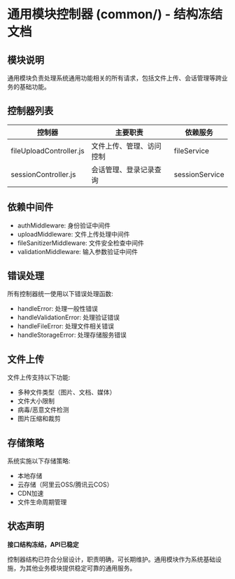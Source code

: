 # 通用模块控制器 (common/) - 结构冻结文档

## 模块说明

通用模块负责处理系统通用功能相关的所有请求，包括文件上传、会话管理等跨业务的基础功能。

## 控制器列表

| 控制器 | 主要职责 | 依赖服务 |
|--------|---------|----------|
| fileUploadController.js | 文件上传、管理、访问控制 | fileService |
| sessionController.js | 会话管理、登录记录查询 | sessionService |

## 依赖中间件

- authMiddleware: 身份验证中间件
- uploadMiddleware: 文件上传处理中间件
- fileSanitizerMiddleware: 文件安全检查中间件
- validationMiddleware: 输入参数验证中间件

## 错误处理

所有控制器统一使用以下错误处理函数:
- handleError: 处理一般性错误
- handleValidationError: 处理验证错误
- handleFileError: 处理文件相关错误
- handleStorageError: 处理存储服务错误

## 文件上传

文件上传支持以下功能:
- 多种文件类型（图片、文档、媒体）
- 文件大小限制
- 病毒/恶意文件检测
- 图片压缩和裁剪

## 存储策略

系统实施以下存储策略:
- 本地存储
- 云存储（阿里云OSS/腾讯云COS）
- CDN加速
- 文件生命周期管理

## 状态声明

**接口结构冻结，API已稳定**

控制器结构已符合分层设计，职责明确，可长期维护。通用模块作为系统基础设施，为其他业务模块提供稳定可靠的通用服务。 